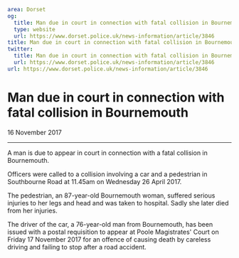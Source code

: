 ```yaml
area: Dorset
og:
  title: Man due in court in connection with fatal collision in Bournemouth
  type: website
  url: https://www.dorset.police.uk/news-information/article/3846
title: Man due in court in connection with fatal collision in Bournemouth |
twitter:
  title: Man due in court in connection with fatal collision in Bournemouth
  url: https://www.dorset.police.uk/news-information/article/3846
url: https://www.dorset.police.uk/news-information/article/3846
```

# Man due in court in connection with fatal collision in Bournemouth

16 November 2017

* * *

A man is due to appear in court in connection with a fatal collision in Bournemouth.

Officers were called to a collision involving a car and a pedestrian in Southbourne Road at 11.45am on Wednesday 26 April 2017.

The pedestrian, an 87-year-old Bournemouth woman, suffered serious injuries to her legs and head and was taken to hospital. Sadly she later died from her injuries.

The driver of the car, a 76-year-old man from Bournemouth, has been issued with a postal requisition to appear at Poole Magistrates' Court on Friday 17 November 2017 for an offence of causing death by careless driving and failing to stop after a road accident.
